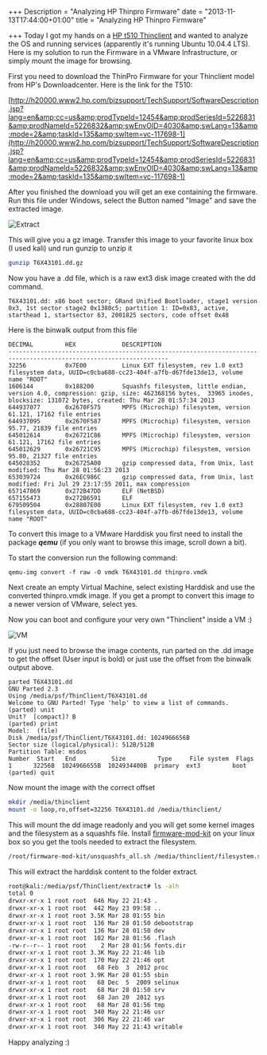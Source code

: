 +++
Description = "Analyzing HP Thinpro Firmware"
date = "2013-11-13T17:44:00+01:00"
title = "Analyzing HP Thinpro Firmware"

+++
Today I got my hands on a [HP t510 Thinclient](http://www8.hp.com/us/en/campaigns/thin-client-solutions/t510.html) and wanted to analyze the OS and running services (apparently it's running Ubuntu 10.04.4 LTS).
Here is my solution to run the Firmware in a VMware Infrastructure, or simply mount the image for browsing.

<!--more-->

First you need to download the ThinPro Firmware for your Thinclient model from HP's Downloadcenter. Here is the link for the T510:

[http://h20000.www2.hp.com/bizsupport/TechSupport/SoftwareDescription.jsp?lang=en&amp;cc=us&amp;prodTypeId=12454&amp;prodSeriesId=5226831&amp;prodNameId=5226832&amp;swEnvOID=4030&amp;swLang=13&amp;mode=2&amp;taskId=135&amp;swItem=vc-117698-1](http://h20000.www2.hp.com/bizsupport/TechSupport/SoftwareDescription.jsp?lang=en&amp;cc=us&amp;prodTypeId=12454&amp;prodSeriesId=5226831&amp;prodNameId=5226832&amp;swEnvOID=4030&amp;swLang=13&amp;mode=2&amp;taskId=135&amp;swItem=vc-117698-1)

After you finished the download you will get an exe containing the firmware. Run this file under Windows, select the Button named "Image" and save the extracted image.

![Extract](/img/thinclient/thinclient_extract.png "Extract")

This will give you a gz image. Transfer this image to your favorite linux box (I used kali) und run gunzip to unzip it

```bash
gunzip T6X43101.dd.gz
```

Now you have a .dd file, which is a raw ext3 disk image created with the dd command.

```text
T6X43101.dd: x86 boot sector; GRand Unified Bootloader, stage1 version 0x3, 1st sector stage2 0x1380c5; partition 1: ID=0x83, active, starthead 1, startsector 63, 2001825 sectors, code offset 0x48
```

Here is the binwalk output from this file

```text
DECIMAL         HEX             DESCRIPTION
-------------------------------------------------------------------------------------------------------------------
32256           0x7E00          Linux EXT filesystem, rev 1.0 ext3 filesystem data, UUID=c0cba688-cc23-404f-a7fb-d67fde13de13, volume name "ROOT"
1606144         0x188200        Squashfs filesystem, little endian, version 4.0, compression: gzip, size: 462368156 bytes,  33965 inodes, blocksize: 131072 bytes, created: Thu Mar 28 01:57:34 2013
644937077       0x2670F575      MPFS (Microchip) filesystem, version 61.121, 17162 file entries
644937095       0x2670F587      MPFS (Microchip) filesystem, version 95.77, 21839 file entries
645012614       0x26721C86      MPFS (Microchip) filesystem, version 61.121, 17162 file entries
645012629       0x26721C95      MPFS (Microchip) filesystem, version 95.80, 21327 file entries
645028352       0x26725A00      gzip compressed data, from Unix, last modified: Thu Mar 28 01:56:23 2013
653039724       0x26EC986C      gzip compressed data, from Unix, last modified: Fri Jul 29 23:17:55 2011, max compression
657147869       0x272B47DD      ELF (NetBSD)
657155473       0x272B6591      ELF
679509504       0x28807E00      Linux EXT filesystem, rev 1.0 ext3 filesystem data, UUID=c0cba688-cc23-404f-a7fb-d67fde13de13, volume name "ROOT"
```

To convert this image to a VMware Harddisk you first need to install the package ***qemu*** (if you only want to browse this image, scroll down a bit).

To start the conversion run the following command:

```text
qemu-img convert -f raw -O vmdk T6X43101.dd thinpro.vmdk
```

Next create an empty Virtual Machine, select existing Harddisk and use the converted thinpro.vmdk image. If you get a prompt to convert this image to a newer version of VMware, select yes.

Now you can boot and configure your very own "Thinclient" inside a VM :)

![VM](/img/thinclient/thinclient_vm.png "VM")

If you just need to browse the image contents, run parted on the .dd image to get the offset (User input is bold) or just use the offset from the binwalk output above.

```text
parted T6X43101.dd
GNU Parted 2.3
Using /media/psf/ThinClient/T6X43101.dd
Welcome to GNU Parted! Type 'help' to view a list of commands.
(parted) unit
Unit?  [compact]? B
(parted) print
Model:  (file)
Disk /media/psf/ThinClient/T6X43101.dd: 1024966656B
Sector size (logical/physical): 512B/512B
Partition Table: msdos
Number  Start   End          Size         Type     File system  Flags
1      32256B  1024966655B  1024934400B  primary  ext3         boot
(parted) quit
```

Now mount the image with the correct offset

```bash
mkdir /media/thinclient
mount -o loop,ro,offset=32256 T6X43101.dd /media/thinclient/
```

This will mount the dd image readonly and you will get some kernel images and the filesystem as a squashfs file. Install [firmware-mod-kit](https://code.google.com/p/firmware-mod-kit/) on your linux box so you get the tools needed to extract the filesystem.

```bash
/root/firmware-mod-kit/unsquashfs_all.sh /media/thinclient/filesystem.squash extract
```

This will extract the harddisk content to the folder extract.

```bash
root@kali:/media/psf/ThinClient/extract# ls -alh
total 0
drwxr-xr-x 1 root root  646 May 22 21:43 .
drwxr-xr-x 1 root root  442 May 23 09:58 ..
drwxr-xr-x 1 root root 3.5K Mar 28 01:55 bin
drwxr-xr-x 1 root root  136 Mar 28 01:50 debootstrap
drwxr-xr-x 1 root root  136 Mar 28 01:50 dev
drwxr-xr-x 1 root root  102 Mar 28 01:56 .flash
-rw-r--r-- 1 root root    2 Mar 28 01:56 fonts.dir
drwxr-xr-x 1 root root 3.3K May 22 21:46 lib
drwxr-xr-x 1 root root  170 May 22 21:46 opt
drwxr-xr-x 1 root root   68 Feb  3  2012 proc
drwxr-xr-x 1 root root 3.9K Mar 28 01:55 sbin
drwxr-xr-x 1 root root   68 Dec  5  2009 selinux
drwxr-xr-x 1 root root   68 Mar 28 01:50 srv
drwxr-xr-x 1 root root   68 Jan 20  2012 sys
drwxr-xr-x 1 root root   68 Mar 28 01:56 tmp
drwxr-xr-x 1 root root  340 May 22 21:46 usr
drwxr-xr-x 1 root root  306 May 22 21:46 var
drwxr-xr-x 1 root root  340 May 22 21:43 writable
```

Happy analyzing :)
